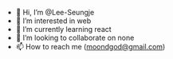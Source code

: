 - 👋 Hi, I’m @Lee-Seungje
- 👀 I’m interested in web
- 🌱 I’m currently learning react
- 💞️ I’m looking to collaborate on none
- 📫 How to reach me (moondgod@gmail.com)

<!---
Lee-Seungje/Lee-Seungje is a ✨ special ✨ repository because its `README.md` (this file) appears on your GitHub profile.
You can click the Preview link to take a look at your changes.
--->
